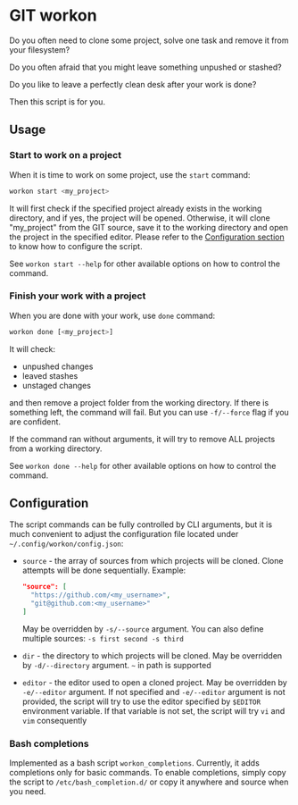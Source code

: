 # GIT workon

Do you often need to clone some project, solve one task and remove it from your filesystem?

Do you often afraid that you might leave something unpushed or stashed?

Do you like to leave a perfectly clean desk after your work is done?

Then this script is for you.

## Usage

### Start to work on a project

When it is time to work on some project, use the `start` command:

```bash
workon start <my_project>
```

It will first check if the specified project already exists in the working directory, and if yes, the project will be
opened. Otherwise, it will clone "my_project" from the GIT source, save it to the working directory and open the
project in the specified editor. Please refer to the [Configuration section](#configuration) to know how to configure
the script.

See `workon start --help` for other available options on how to control the command.

### Finish your work with a project

When you are done with your work, use `done` command:

```bash
workon done [<my_project>]
```

It will check:

* unpushed changes
* leaved stashes
* unstaged changes

and then remove a project folder from the working directory. If there is something left, the command will fail. But you
can use `-f/--force` flag if you are confident.

If the command ran without arguments, it will try to remove ALL projects from a working directory.

See `workon done --help` for other available options on how to control the command.

## Configuration

The script commands can be fully controlled by CLI arguments, but it is much convenient to adjust the configuration
file located under `~/.config/workon/config.json`:

* `source` - the array of sources from which projects will be cloned. Clone attempts will be done sequentially.
  Example:
  
  ```json
  "source": [
    "https://github.com/<my_username>",
    "git@github.com:<my_username>"
  ]
  ```

  May be overridden by `-s/--source` argument. You can also define multiple sources: `-s first second -s third`
* `dir` - the directory to which projects will be cloned. May be overridden by `-d/--directory` argument. `~` in path
  is supported
* `editor` - the editor used to open a cloned project. May be overridden by `-e/--editor` argument. If not
  specified and `-e/--editor` argument is not provided, the script will try to use the editor specified by `$EDITOR`
  environment variable. If that variable is not set, the script will try `vi` and `vim` consequently

### Bash completions

Implemented as a bash script `workon_completions`. Currently, it adds completions only for basic commands.
To enable completions, simply copy the script to `/etc/bash_completion.d/` or copy it anywhere and source when you
need.
